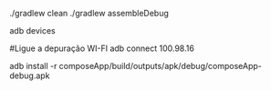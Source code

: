 ./gradlew clean
./gradlew assembleDebug

adb devices

#Ligue a depuração WI-FI
adb connect 100.98.16

adb install -r composeApp/build/outputs/apk/debug/composeApp-debug.apk